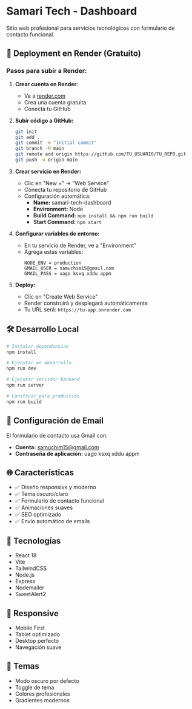 # Samari Tech - Dashboard

Sitio web profesional para servicios tecnológicos con formulario de contacto funcional.

## 🚀 Deployment en Render (Gratuito)

### Pasos para subir a Render:

1. **Crear cuenta en Render:**
   - Ve a [render.com](https://render.com)
   - Crea una cuenta gratuita
   - Conecta tu GitHub

2. **Subir código a GitHub:**
   ```bash
   git init
   git add .
   git commit -m "Initial commit"
   git branch -M main
   git remote add origin https://github.com/TU_USUARIO/TU_REPO.git
   git push -u origin main
   ```

3. **Crear servicio en Render:**
   - Clic en "New +" → "Web Service"
   - Conecta tu repositorio de GitHub
   - Configuración automática:
     - **Name:** samari-tech-dashboard
     - **Environment:** Node
     - **Build Command:** `npm install && npm run build`
     - **Start Command:** `npm start`

4. **Configurar variables de entorno:**
   - En tu servicio de Render, ve a "Environment"
   - Agrega estas variables:
     ```
     NODE_ENV = production
     GMAIL_USER = samuchim15@gmail.com
     GMAIL_PASS = uago ksxq xddu appm
     ```

5. **Deploy:**
   - Clic en "Create Web Service"
   - Render construirá y desplegará automáticamente
   - Tu URL será: `https://tu-app.onrender.com`

## 🛠️ Desarrollo Local

```bash
# Instalar dependencias
npm install

# Ejecutar en desarrollo
npm run dev

# Ejecutar servidor backend
npm run server

# Construir para producción
npm run build
```

## 📧 Configuración de Email

El formulario de contacto usa Gmail con:
- **Cuenta:** samuchim15@gmail.com
- **Contraseña de aplicación:** uago ksxq xddu appm

## 🌐 Características

- ✅ Diseño responsive y moderno
- ✅ Tema oscuro/claro
- ✅ Formulario de contacto funcional
- ✅ Animaciones suaves
- ✅ SEO optimizado
- ✅ Envío automático de emails

## 🔧 Tecnologías

- React 18
- Vite
- TailwindCSS
- Node.js
- Express
- Nodemailer
- SweetAlert2

## 📱 Responsive

- Mobile First
- Tablet optimizado
- Desktop perfecto
- Navegación suave

## 🎨 Temas

- Modo oscuro por defecto
- Toggle de tema
- Colores profesionales
- Gradientes modernos 
